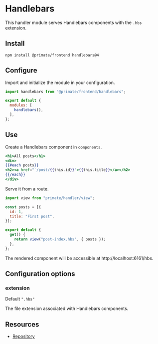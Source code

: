 # Handlebars

This handler module serves Handlebars components with the `.hbs` extension.

## Install

`npm install @primate/frontend handlebars@4`

## Configure

Import and initialize the module in your configuration.

```js caption=primate.config.js
import handlebars from "@primate/frontend/handlebars";

export default {
  modules: [
    handlebars(),
  ],
};
```

## Use

Create a Handlebars component in `components`.

```hbs caption=components/post-index.hbs
<h1>All posts</h1>
<div>
{{#each posts}}
<h2><a href="`/post/{{this.id}}">{{this.title}}</a></h2>
{{/each}}
</div>
```

Serve it from a route.

```js caption=routes/hbs.js
import view from "primate/handler/view";

const posts = [{
  id: 1,
  title: "First post",
}];

export default {
  get() {
    return view("post-index.hbs", { posts });
  },
};
```

The rendered component will be accessible at http://localhost:6161/hbs.

## Configuration options

### extension

Default `".hbs"`

The file extension associated with Handlebars components.

## Resources

* [Repository][repo]

[repo]: https://github.com/primatejs/primate/tree/master/packages/frontend
